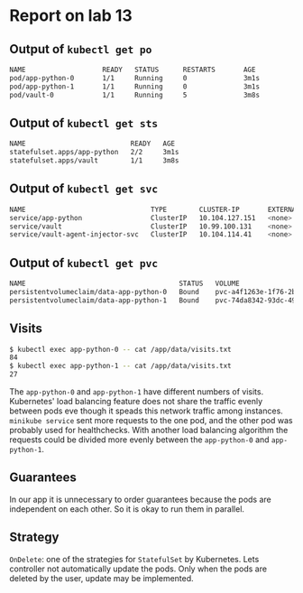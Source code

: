 # Report on lab 13 

## Output of `kubectl get po`

```bash
NAME                   READY   STATUS      RESTARTS       AGE
pod/app-python-0       1/1     Running     0              3m1s
pod/app-python-1       1/1     Running     0              3m1s
pod/vault-0            1/1     Running     5              3m8s
```

## Output of `kubectl get sts`

```bash
NAME                          READY   AGE
statefulset.apps/app-python   2/2     3m1s
statefulset.apps/vault        1/1     3m8s
```

## Output of `kubectl get svc`

```bash
NAME                               TYPE        CLUSTER-IP       EXTERNAL-IP   PORT(S)             AGE
service/app-python                 ClusterIP   10.104.127.151   <none>        8000/TCP            3m1s
service/vault                      ClusterIP   10.99.100.131    <none>        8200/TCP,8201/TCP   3m8s
service/vault-agent-injector-svc   ClusterIP   10.104.114.41    <none>        443/TCP             14d
```

## Output of `kubectl get pvc`

```bash
NAME                                      STATUS   VOLUME                                     CAPACITY   ACCESS MODES   STORAGECLASS   AGE
persistentvolumeclaim/data-app-python-0   Bound    pvc-a4f1263e-1f76-2b47-d83a-6865c52cb3d4   1Gi        RWO            standard       3m1s
persistentvolumeclaim/data-app-python-1   Bound    pvc-74da8342-93dc-4959-b673-a2b5a342da23   1Gi        RWO            standard       3m1s
```

## Visits 

```bash
$ kubectl exec app-python-0 -- cat /app/data/visits.txt
84
$ kubectl exec app-python-1 -- cat /app/data/visits.txt
27
```

The `app-python-0` and `app-python-1` have different numbers of
visits. Kubernetes' load balancing feature does not share the
traffic evenly between pods eve though it speads this network traffic among instances.
`minikube service` sent more requests to the one pod,
and the other pod was probably used for healthchecks. With another
load balancing algorithm the requests could be divided more
evenly between the `app-python-0` and `app-python-1`.

## Guarantees
In our app it is unnecessary to order guarantees because the pods are independent on each other.
So it is okay to run them in parallel.

## Strategy 

`OnDelete`:
one of the strategies for `StatefulSet` by Kubernetes. Lets controller not automatically update the pods.
Only when the pods are deleted by the user, update may be implemented.